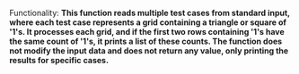 Functionality: **This function reads multiple test cases from standard input, where each test case represents a grid containing a triangle or square of '1's. It processes each grid, and if the first two rows containing '1's have the same count of '1's, it prints a list of these counts. The function does not modify the input data and does not return any value, only printing the results for specific cases.**